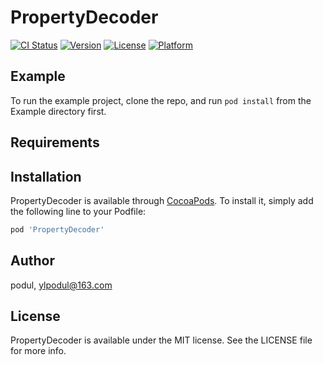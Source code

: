 # PropertyDecoder

[![CI Status](https://img.shields.io/travis/podul/PropertyDecoder.svg?style=flat)](https://travis-ci.org/podul/PropertyDecoder)
[![Version](https://img.shields.io/cocoapods/v/PropertyDecoder.svg?style=flat)](https://cocoapods.org/pods/PropertyDecoder)
[![License](https://img.shields.io/cocoapods/l/PropertyDecoder.svg?style=flat)](https://cocoapods.org/pods/PropertyDecoder)
[![Platform](https://img.shields.io/cocoapods/p/PropertyDecoder.svg?style=flat)](https://cocoapods.org/pods/PropertyDecoder)

## Example

To run the example project, clone the repo, and run `pod install` from the Example directory first.

## Requirements

## Installation

PropertyDecoder is available through [CocoaPods](https://cocoapods.org). To install
it, simply add the following line to your Podfile:

```ruby
pod 'PropertyDecoder'
```

## Author

podul, ylpodul@163.com

## License

PropertyDecoder is available under the MIT license. See the LICENSE file for more info.
